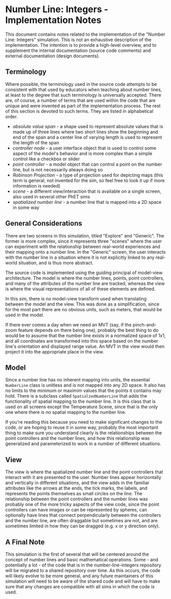 # Number Line: Integers - Implementation Notes

This document contains notes related to the implementation of the "Number Line: Integers" simulation. This is not an
exhaustive description of the implementation. The intention is to provide a high-level overview, and to supplement the
internal documentation (source code comments) and external documentation (design documents).

## Terminology

Where possible, the terminology used in the source code attempts to be consistent with that used by educators when
teaching about number lines, at least to the degree that such terminology is universally accepted. There are, of course,
a number of terms that are used within the code that are unique and were invented as part of the implementation process.
The rest of this section is devoted to such terms. They are listed in alphabetical order.

* _absolute value span_ - a shape used to represent absolute values that is made up of three lines where two short lines
  show the beginning and end of the span and a center line of varying length is used to represent the length of the span
* _controller node_ - a user interface object that is used to control some aspect of the model's behavior and is more
  complex than a simple control like a checkbox or slider
* _point controller_ - a model object that can control a point on the number line, but is not necessarily always doing
  so
* _Robinson Projection_ - a type of projection used for depicting maps (this term is general, not invented for the sim,
  so feel free to look it up if more information is needed)
* _scene_ - a different view/interaction that is available on a single screen, also used in several other PhET sims
* _spatialized number line_ - a number line that is mapped into a 2D space in some way

## General Considerations

There are two screens in this simulation, titled "Explore" and "Generic". The former is more complex, since it
represents three "scenes" where the user can experiment with the relationship between real-world experiences and their
mapping onto a number line. In the "Generic" screen, the user interacts with the number line in a situation where it is
not explicitly linked to any real-world situation, and is thus more abstract.

The source code is implemented using the guiding principal of model-view architecture. The model is where the number
lines, points, point controllers, and many of the attributes of the number line are tracked, whereas the view is where
the visual representations of all of these elements are defined.

In this sim, there is no model-view transform used when translating between the model and the view. This was done as a
simplification, since for the most part there are no obvious units, such as meters, that would be used in the model.

If there ever comes a day when we need an MVT (say, if the pinch-and-zoom feature depends on there being one), probably
the best thing to do would be to assume that the number line exists in a normalized space of 1x1, and all coordinates
are transformed into this space based on the number line's orientation and displayed range value. An MVT in the view
would then project it into the appropriate place in the view.

## Model

Since a number line has no inherent mapping into units, the essential `NumberLine` class is unitless and is not mapped
into any 2D space. It also has no limits to the minimum or maximim values that the points it contains may hold. There is
a subclass called `SpatialzedNumberLine` that adds the functionality of spatial mapping to the number line. It is this
class that is used on all screens except the Temperature Scene, since that is the only one where there is no spatial
mapping to the number line.

If you're reading this because you need to make significant changes to the code, or are hoping to reuse it in some way,
probably the most important thing to make sure you understand clearly is the relationships between the point controllers
and the number lines, and how this relationship was generalized and parameterized to work in a number of different
situations.

## View

The view is where the spatialized number line and the point controllers that interact with it are presented to the user.
Number lines appear horizontally and vertically in different situations, and the view adds in the familiar attributes
like the arrows at the ends, the tick marks, the labels, and represents the points themselves as small circles on the
line. The relationship between the point controllers and the number lines was probably one of the more tricky aspects of
the view code, since the point controllers can have images or can be represented by spheres, can optionally have lines
that connect perpendicularly between the controllers and the number line, are often draggable but sometimes are not, and
are sometimes limited in how they can be dragged (e.g. x or y direction only).

## A Final Note

This simulation is the first of several that will be centered around the concept of number lines and basic mathematical
operations. Some - and potentially a lot - of the code that is in the number-line-integers repository will be migrated
to a shared repository over time. As this occurs, the code will likely evolve to be more general, and any future
maintainers of this simulation will need to be aware of the shared code and will have to make sure that any changes are
compatible with all sims in which the code is used.